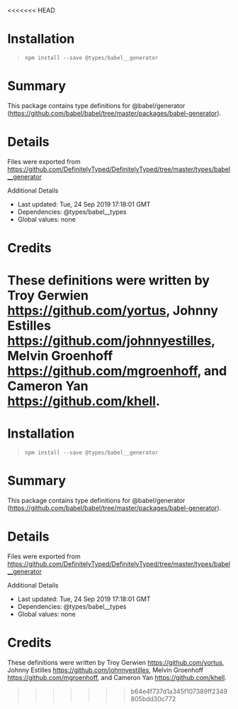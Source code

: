 <<<<<<< HEAD
# Installation
> `npm install --save @types/babel__generator`

# Summary
This package contains type definitions for @babel/generator (https://github.com/babel/babel/tree/master/packages/babel-generator).

# Details
Files were exported from https://github.com/DefinitelyTyped/DefinitelyTyped/tree/master/types/babel__generator

Additional Details
 * Last updated: Tue, 24 Sep 2019 17:18:01 GMT
 * Dependencies: @types/babel__types
 * Global values: none

# Credits
These definitions were written by Troy Gerwien <https://github.com/yortus>, Johnny Estilles <https://github.com/johnnyestilles>, Melvin Groenhoff <https://github.com/mgroenhoff>, and Cameron Yan <https://github.com/khell>.
=======
# Installation
> `npm install --save @types/babel__generator`

# Summary
This package contains type definitions for @babel/generator (https://github.com/babel/babel/tree/master/packages/babel-generator).

# Details
Files were exported from https://github.com/DefinitelyTyped/DefinitelyTyped/tree/master/types/babel__generator

Additional Details
 * Last updated: Tue, 24 Sep 2019 17:18:01 GMT
 * Dependencies: @types/babel__types
 * Global values: none

# Credits
These definitions were written by Troy Gerwien <https://github.com/yortus>, Johnny Estilles <https://github.com/johnnyestilles>, Melvin Groenhoff <https://github.com/mgroenhoff>, and Cameron Yan <https://github.com/khell>.
>>>>>>> b64e4f737d1a345f107389ff2349805bdd30c772
